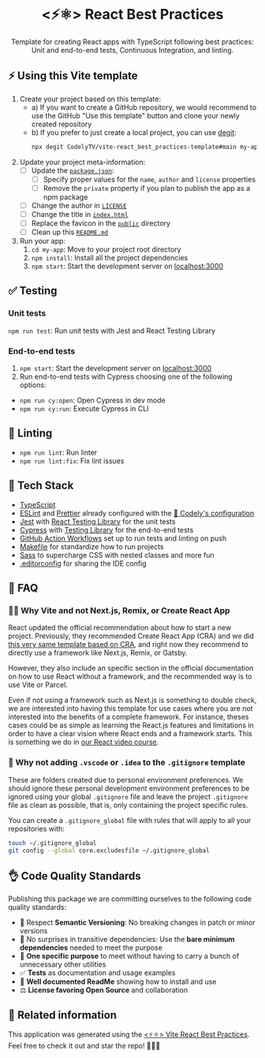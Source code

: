 <h1 align="center">
  <⚡⚛️> React Best Practices
</h1>

<p align="center">
  Template for creating React apps with TypeScript following best practices: Unit and end-to-end tests, Continuous Integration, and linting.

</p>

## ⚡ Using this Vite template

1. Create your project based on this template:
   - a) If you want to create a GitHub repository, we would recommend to use the GitHub "Use this template" button and clone your newly created repository
   - b) If you prefer to just create a local project, you can use [degit](https://github.com/Rich-Harris/degit):
     ```bash
     npx degit CodelyTV/vite-react_best_practices-template#main my-app
     ```
2. Update your project meta-information:
   - [ ] Update the [`package.json`](https://github.com/CodelyTV/vite-react_best_practices-template/blob/main/package.json):
     - [ ] Specify proper values for the `name`, `author` and `license` properties
     - [ ] Remove the `private` property if you plan to publish the app as a npm package
   - [ ] Change the author in [`LICENSE`](https://github.com/CodelyTV/vite-react_best_practices-template/blob/main/LICENSE)
   - [ ] Change the title in [`index.html`](https://github.com/CodelyTV/vite-react_best_practices-template/blob/main/index.html)
   - [ ] Replace the favicon in the [`public`](https://github.com/CodelyTV/vite-react_best_practices-template/blob/main/public) directory
   - [ ] Clean up this [`README.md`](https://github.com/CodelyTV/vite-react_best_practices-template/blob/main/README.md)
3. Run your app:
   1. `cd my-app`: Move to your project root directory
   2. `npm install`: Install all the project dependencies
   3. `npm start`: Start the development server on [localhost:3000](http://localhost:3000)

## ✅ Testing

### Unit tests

`npm run test`: Run unit tests with Jest and React Testing Library

### End-to-end tests

1. `npm start`: Start the development server on [localhost:3000](http://localhost:3000)
2. Run end-to-end tests with Cypress choosing one of the following options:
  - `npm run cy:open`: Open Cypress in dev mode
  - `npm run cy:run`: Execute Cypress in CLI

## 🔦 Linting

- `npm run lint`: Run linter
- `npm run lint:fix`: Fix lint issues

## 🌈 Tech Stack

- [TypeScript](https://www.typescriptlang.org)
- [ESLint](https://eslint.org) and [Prettier](https://prettier.io) already configured with the [🤏 Codely's configuration](https://github.com/CodelyTV/eslint-config-codely)
- [Jest](https://jestjs.io) with [React Testing Library](https://testing-library.com/docs/react-testing-library/intro) for the unit tests
- [Cypress](https://www.cypress.io) with [Testing Library](https://testing-library.com/docs/cypress-testing-library) for the end-to-end tests
- [GitHub Action Workflows](https://github.com/features/actions) set up to run tests and linting on push
- [Makefile](https://github.com/CodelyTV/vite-react_best_practices-template/blob/main/Makefile) for standardize how to run projects
- [Sass](https://sass-lang.com) to supercharge CSS with nested classes and more fun
- [.editorconfig](https://editorconfig.org) for sharing the IDE config

## 🤔 FAQ

### 🤷‍♂️ Why Vite and not Next.js, Remix, or Create React App

React updated the official recommendation about how to start a new project. Previously, they recommended Create React App (CRA) and we did [this very same template based on CRA](https://github.com/CodelyTV/cra-template-codely), and right now they recommend to directly use a framework like Next.js, Remix, or Gatsby.

However, they also include an specific section in the official documentation on how to use React without a framework, and the recommended way is to use Vite or Parcel.

Even if not using a framework such as Next.js is something to double check, we are interested into having this template for use cases where you are not interested into the benefits of a complete framework. For instance, theses cases could be as simple as learning the React.js features and limitations in order to have a clear vision where React ends and a framework starts. This is something we do in [our React video course](https://pro.codely.com/library/react-de-0-aplicando-buenas-practicas-192069/460310/about/).

### 👻 Why not adding `.vscode` or `.idea` to the `.gitignore` template

These are folders created due to personal environment preferences. We should ignore these personal development environment preferences to be ignored using your global `.gitignore` file and leave the project `.gitignore` file as clean as possible, that is, only containing the project specific rules.

You can create a `.gitignore_global` file with rules that will apply to all your repositories with:

```bash
touch ~/.gitignore_global
git config --global core.excludesfile ~/.gitignore_global
```

## 👌 Code Quality Standards

Publishing this package we are committing ourselves to the following code quality standards:

- 🤝 Respect **Semantic Versioning**: No breaking changes in patch or minor versions
- 🤏 No surprises in transitive dependencies: Use the **bare minimum dependencies** needed to meet the purpose
- 🎯 **One specific purpose** to meet without having to carry a bunch of unnecessary other utilities
- ✅ **Tests** as documentation and usage examples
- 📖 **Well documented ReadMe** showing how to install and use
- ⚖️ **License favoring Open Source** and collaboration

## 🔀 Related information

This application was generated using the [<⚡⚛️> Vite React Best Practices](https://github.com/CodelyTV/vite-react_best_practices-template). Feel free to check it out and star the repo! 🌟😊🙌
